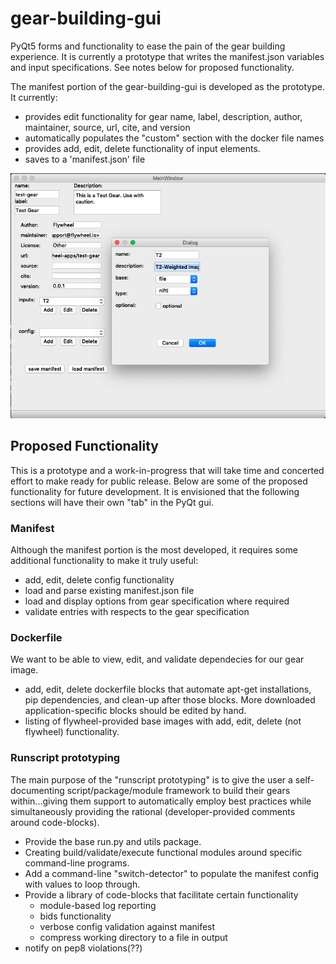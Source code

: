 # gear-building-gui
PyQt5 forms and functionality to ease the pain of the gear building experience.
It is currently a prototype that writes the manifest.json variables and input
specifications.  See notes below for proposed functionality.

The manifest portion of the gear-building-gui is developed as the prototype.
It currently:

* provides edit functionality for gear name, label, description, author, maintainer,
source, url, cite, and version
* automatically populates the "custom" section with the docker file names
* provides add, edit, delete functionality of input elements.
* saves to a 'manifest.json' file

![Crude Ugly Prototype](Screenshot.png "Crude and Ugly Prototype of gear-builder-gui")

## Proposed Functionality

This is a prototype and a work-in-progress that will take time and concerted effort
to make ready for public release. Below are some of the proposed functionality
for future development.  It is envisioned that the following sections will have
their own "tab" in the PyQt gui.

### Manifest

Although the manifest portion is the most developed, it requires some additional functionality to make it truly useful:

* add, edit, delete config functionality
* load and parse existing manifest.json file
* load and display options from gear specification where required
* validate entries with respects to the gear specification

### Dockerfile

We want to be able to view, edit, and validate dependecies for our gear image.

* add, edit, delete dockerfile blocks that automate apt-get installations, pip dependencies, and clean-up after those blocks.  More downloaded application-specific blocks should be edited by hand.
* listing of flywheel-provided base images with add, edit, delete (not flywheel) functionality.

### Runscript prototyping

The main purpose of the "runscript prototyping" is to give the user a self-documenting script/package/module framework to build their gears within...giving them support to automatically employ best practices while simultaneously providing the rational (developer-provided comments around code-blocks).

* Provide the base run.py and utils package.
* Creating build/validate/execute functional modules around specific command-line programs.  
* Add a command-line "switch-detector" to populate the manifest config with values to loop through.
* Provide a library of code-blocks that facilitate certain functionality
    - module-based log reporting
    - bids functionality
    - verbose config validation against manifest
    - compress working directory to a file in output
* notify on pep8 violations(??)
